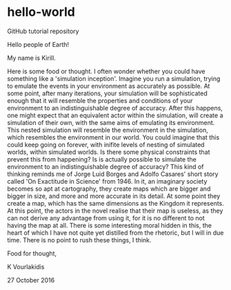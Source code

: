 # hello-world
GitHub tutorial repository

Hello people of Earth!

My name is Kirill. 

Here is some food or thought. 
I often wonder whether you could have something like a 'simulation inception'. 
Imagine you run a simulation, trying to emulate the events in your environment as accurately as possible. 
At some point, after many iterations, your simulation will be sophisticated enough that it will resemble the properties and conditions of your environment to an indistinguishable degree of accuracy. 
After this happens, one might expect that an equivalent actor within the simulation, will create a simulation of their own, with the same aims of emulating its environment. This nested simulation will resemble the environment in the simulation, which resembles the environment in our world. 
You could imagine that this could keep going on forever, with inifite levels of nesting of simulated worlds, within simulated worlds. Is there some physical constraints that prevent this from happening? Is is actually possible to simulate the environment to an indistinguishable degree of accuracy? 
This kind of thinking reminds me of Jorge Luid Borges and Adolfo Casares' short story called 'On Exactitude in Science' from 1946. In it, an imaginary society becomes so apt at cartography, they create maps which are bigger and bigger in size, and more and more accurate in its detail. At some point they create a map, which has the same dimensions as the Kingdom it represents. At this point, the actors in the novel realise that their map is useless, as they can not derive any advantage from using it, for it is no different to not having the map at all. There is some interesting moral hidden in this, the heart of which I have not quite yet distilled from the rhetoric, but I will in due time. There is no point to rush these things, I think. 

Food for thought,

K Vourlakidis

27 October 2016
